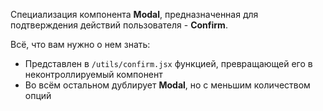 Специализация компонента **Modal**, предназначенная для подтверждения действий пользователя - **Confirm**.

Всё, что вам нужно о нем знать:

- Представлен в `/utils/confirm.jsx` функцией, превращающей его в неконтроллируемый компонент
- Во всём остальном дублирует **Modal**, но с меньшим количеством опций